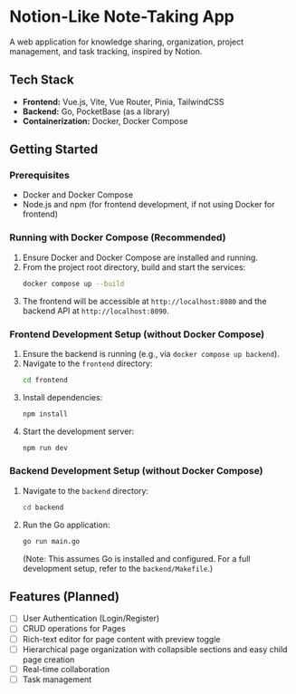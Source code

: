 # Notion-Like Note-Taking App

A web application for knowledge sharing, organization, project management, and task tracking, inspired by Notion.

## Tech Stack

- **Frontend:** Vue.js, Vite, Vue Router, Pinia, TailwindCSS
- **Backend:** Go, PocketBase (as a library)
- **Containerization:** Docker, Docker Compose

## Getting Started

### Prerequisites

- Docker and Docker Compose
- Node.js and npm (for frontend development, if not using Docker for frontend)

### Running with Docker Compose (Recommended)

1.  Ensure Docker and Docker Compose are installed and running.
2.  From the project root directory, build and start the services:
    ```sh
    docker compose up --build
    ```
3.  The frontend will be accessible at `http://localhost:8080` and the backend API at `http://localhost:8090`.

### Frontend Development Setup (without Docker Compose)

1.  Ensure the backend is running (e.g., via `docker compose up backend`).
2.  Navigate to the `frontend` directory:
    ```sh
    cd frontend
    ```
3.  Install dependencies:
    ```sh
    npm install
    ```
4.  Start the development server:
    ```sh
    npm run dev
    ```

### Backend Development Setup (without Docker Compose)

1.  Navigate to the `backend` directory:
    ```sh
    cd backend
    ```
2.  Run the Go application:
    ```sh
    go run main.go
    ```
    (Note: This assumes Go is installed and configured. For a full development setup, refer to the `backend/Makefile`.)

## Features (Planned)

- [ ] User Authentication (Login/Register)
- [ ] CRUD operations for Pages
- [ ] Rich-text editor for page content with preview toggle
- [ ] Hierarchical page organization with collapsible sections and easy child page creation
- [ ] Real-time collaboration
- [ ] Task management
